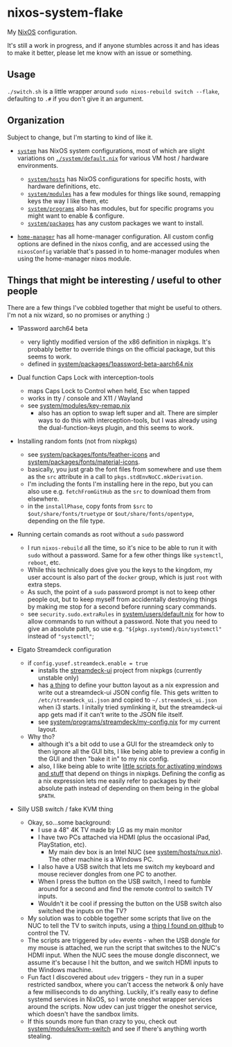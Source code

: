 # nixos-system-flake

My [NixOS](https://nixos.org) configuration. 

It's still a work in progress, and if anyone stumbles across it and has ideas to make it better, please let me know with an issue or something.

## Usage

`./switch.sh` is a little wrapper around `sudo nixos-rebuild switch --flake`, defaulting to `.#` if you don't give it an argument.

## Organization

Subject to change, but I'm starting to kind of like it.

- [`system`](./system) has NixOS system configurations, most of which are slight variations on [`./system/default.nix`](./system/default.nix) for various VM host / hardware environments.
  - [`system/hosts`](./system/hosts/) has NixOS configurations for specific hosts, with hardware definitions, etc.
  - [`system/modules`](./system/modules/) has a few modules for things like sound, remapping keys the way I like them, etc
  - [`system/programs`](./system/programs/) also has modules, but for specific programs you might want to enable & configure.
  - [`system/packages`](./system/packages/) has any custom packages we want to install.
  

- [`home-manager`](./home-manager/) has all home-manager configuration. All custom config options are defined in the nixos config, and are accessed using the `nixosConfig` variable that's passed in to home-manager modules when using the home-manager nixos module.

## Things that might be interesting / useful to other people

There are a few things I've cobbled together that might be useful to others. I'm not a nix wizard, so no promises or anything :)

- 1Password aarch64 beta
  - very lightly modified version of the x86 definition in nixpkgs. It's probably better to override things on the official package, but this seems to work.
  - defined in [system/packages/1password-beta-aarch64.nix](./system/packages/1password-beta-aarch64.nix)

- Dual function Caps Lock with interception-tools
  - maps Caps Lock to Control when held, Esc when tapped
  - works in tty / console and X11 / Wayland
  - see [system/modules/key-remap.nix](./system/modules/key-remap.nix)
    - also has an option to swap left super and alt. There are simpler ways to do this with interception-tools, but I was already using the dual-function-keys plugin, and this seems to work.

- Installing random fonts (not from nixpkgs)
  - see [system/packages/fonts/feather-icons](system/packages/fonts/feather-icons) and [system/packages/fonts/material-icons](system/packages/fonts/material-icons).
  - basically, you just grab the font files from somewhere and use them as the `src` attribute in a call to `pkgs.stdEnvNoCC.mkDerivation`.
  - I'm including the fonts I'm installing here in the repo, but you can also use e.g. `fetchFromGitHub` as the `src` to download them from elsewhere.
  - in the `installPhase`, copy fonts from `$src` to `$out/share/fonts/truetype` or `$out/share/fonts/opentype`, depending on the file type.

- Running certain comands as root without a `sudo` password
  - I run `nixos-rebuild` all the time, so it's nice to be able to run it with `sudo` without a password. Same for a few other things like `systemctl`, `reboot`, etc.
  - While this technically does give you the keys to the kingdom, my user account is also part of the `docker` group, which is just `root` with extra steps. 
  - As such, the point of a `sudo` password prompt is not to keep other people out, but to keep myself from accidentally destroying things by making me stop for a second before running scary commands.
  - see `security.sudo.extraRules` in [system/users/default.nix](./system/users/default.nix) for how to allow commands to run without a password. Note that you need to give an absolute path, so use e.g. `"${pkgs.systemd}/bin/systemctl"` instead of `"systemctl"`;

- Elgato Streamdeck configuration
  - if `config.yusef.streamdeck.enable = true`
    - installs the [streamdeck-ui](https://timothycrosley.github.io/streamdeck-ui/) project from nixpkgs (currently unstable only)
    - has [a thing](./system/programs/streamdeck/settings.nix) to define your button layout as a nix expression and write out a streamdeck-ui JSON config file. This gets written to `/etc/streamdeck_ui.json` and copied to `~/.streamdeck_ui.json` when i3 starts. I initally tried symlinking it, but the streamdeck-ui app gets mad if it can't write to the JSON file itself.
    - see [system/programs/streamdeck/my-config.nix](./system/programs/streamdeck/my-config.nix) for my current layout.
  - Why tho?
    - although it's a bit odd to use a GUI for the streamdeck only to then ignore all the GUI bits, I like being able to preview a config in the GUI and then "bake it in" to my nix config.
    - also, I like being able to write [little scripts for activating windows and stuff](./system/programs/streamdeck/scripts/) that depend on things in nixpkgs. Defining the config as a nix expression lets me easily refer to packages by their absolute path instead of depending on them being in the global `$PATH`.

- Silly USB switch / fake KVM thing
  - Okay, so...some background:
    - I use a 48" 4K TV made by LG as my main monitor
    - I have two PCs attached via HDMI (plus the occasional iPad, PlayStation, etc).
      - My main dev box is an Intel NUC (see [system/hosts/nux.nix](./system/hosts/nux.nix)). The other machine is a Windows PC.
    - I also have a USB switch that lets me switch my keyboard and mouse reciever dongles from one PC to another.
    - When I press the button on the USB switch, I need to fumble around for a second and find the remote control to switch TV inputs.
    - Wouldn't it be cool if pressing the button on the USB switch also switched the inputs on the TV?
  - My solution was to cobble together some scripts that live on the NUC to tell the TV to switch inputs, using a [thing I found on github](https://github.com/SaschaWessel/lgtv) to control the TV.
  - The scripts are triggered by `udev` events - when the USB dongle for my mouse is attached, we run the script that switches to the NUC's HDMI input. When the NUC sees the mouse dongle disconnect, we assume it's because I hit the button, and we switch HDMI inputs to the Windows machine.
  - Fun fact I discovered about `udev` triggers - they run in a super restricted sandbox, where you can't access the network & only have a few milliseconds to do anything. Luckily, it's really easy to define systemd services in NixOS, so I wrote oneshot wrapper services around the scripts. Now udev can just trigger the oneshot service, which doesn't have the sandbox limits.
  - If this sounds more fun than crazy to you, check out [system/modules/kvm-switch](./system/modules/kvm-switch) and see if there's anything worth stealing.

